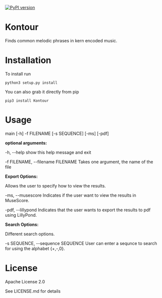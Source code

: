[![PyPI version](https://badge.fury.io/py/Kontour.svg)](https://badge.fury.io/py/Kontour)
# Kontour
Finds common melodic phrases in kern encoded music.
# Installation
To install run

`python3 setup.py install`


You can also grab it directly from pip

`pip3 install Kontour`

# Usage

main [-h] -f FILENAME [-s SEQUENCE] [-ms] [-pdf]



__optional arguments:__

  -h, --help            show this help message and exit

  -f FILENAME, --filename FILENAME Takes one argument, the name of the file


__Export Options:__

  Allows the user to specify how to view the results.

  -ms, --musescore      Indicates if the user want to view the results in MuseScore.

  -pdf, --lillypond     Indicates that the user wants to export the results to pdf using LillyPond.


__Search Options:__

  Different search options.

  -s SEQUENCE, --sequence SEQUENCE
                        User can enter a sequnce to search for using the alphabet {+,-,0}.


# License
Apache License 2.0

See LICENSE.md for details
